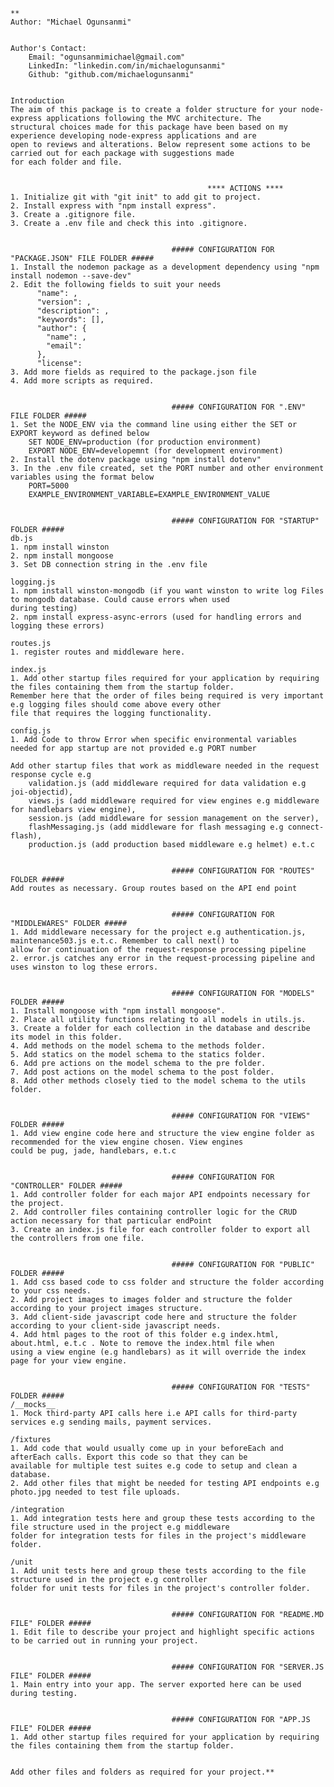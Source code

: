     **
    Author: "Michael Ogunsanmi"
    
    
    Author's Contact: 
        Email: "ogunsanmimichael@gmail.com"
        LinkedIn: "linkedin.com/in/michaelogunsanmi"
        Github: "github.com/michaelogunsanmi"
    
    
    Introduction
    The aim of this package is to create a folder structure for your node-express applications following the MVC architecture. The 
    structural choices made for this package have been based on my experience developing node-express applications and are
    open to reviews and alterations. Below represent some actions to be carried out for each package with suggestions made 
    for each folder and file. 
    
    
                                                **** ACTIONS ****
    1. Initialize git with "git init" to add git to project.
    2. Install express with "npm install express".
    3. Create a .gitignore file.
    3. Create a .env file and check this into .gitignore.
    
    
                                        ##### CONFIGURATION FOR "PACKAGE.JSON" FILE FOLDER #####
    1. Install the nodemon package as a development dependency using "npm install nodemon --save-dev"
    2. Edit the following fields to suit your needs
          "name": ,
          "version": ,
          "description": ,
          "keywords": [],
          "author": {
            "name": ,
            "email": 
          },
          "license":
    3. Add more fields as required to the package.json file
    4. Add more scripts as required. 
    
    
                                        ##### CONFIGURATION FOR ".ENV" FILE FOLDER #####
    1. Set the NODE_ENV via the command line using either the SET or EXPORT keyword as defined below
        SET NODE_ENV=production (for production environment)
        EXPORT NODE_ENV=developemnt (for development environment)
    2. Install the dotenv package using "npm install dotenv"
    3. In the .env file created, set the PORT number and other environment variables using the format below
        PORT=5000
        EXAMPLE_ENVIRONMENT_VARIABLE=EXAMPLE_ENVIRONMENT_VALUE
    
    
                                        ##### CONFIGURATION FOR "STARTUP" FOLDER #####
    db.js
    1. npm install winston
    2. npm install mongoose
    3. Set DB connection string in the .env file 
    
    logging.js
    1. npm install winston-mongodb (if you want winston to write log Files to mongodb database. Could cause errors when used
    during testing)
    2. npm install express-async-errors (used for handling errors and logging these errors)
    
    routes.js
    1. register routes and middleware here.
    
    index.js
    1. Add other startup files required for your application by requiring the files containing them from the startup folder.
    Remember here that the order of files being required is very important e.g logging files should come above every other 
    file that requires the logging functionality.
    
    config.js
    1. Add Code to throw Error when specific environmental variables needed for app startup are not provided e.g PORT number
    
    Add other startup files that work as middleware needed in the request response cycle e.g
        validation.js (add middleware required for data validation e.g joi-objectid),
        views.js (add middleware required for view engines e.g middleware for handlebars view engine),
        session.js (add middleware for session management on the server),
        flashMessaging.js (add middleware for flash messaging e.g connect-flash),
        production.js (add production based middleware e.g helmet) e.t.c
    
    
                                        ##### CONFIGURATION FOR "ROUTES" FOLDER #####
    Add routes as necessary. Group routes based on the API end point
    
    
                                        ##### CONFIGURATION FOR "MIDDLEWARES" FOLDER #####
    1. Add middleware necessary for the project e.g authentication.js, maintenance503.js e.t.c. Remember to call next() to 
    allow for continuation of the request-response processing pipeline
    2. error.js catches any error in the request-processing pipeline and uses winston to log these errors.
    
    
                                        ##### CONFIGURATION FOR "MODELS" FOLDER #####
    1. Install mongoose with "npm install mongoose".
    2. Place all utility functions relating to all models in utils.js.
    3. Create a folder for each collection in the database and describe its model in this folder.
    4. Add methods on the model schema to the methods folder.
    5. Add statics on the model schema to the statics folder.
    6. Add pre actions on the model schema to the pre folder.
    7. Add post actions on the model schema to the post folder.
    8. Add other methods closely tied to the model schema to the utils folder.
    
    
                                        ##### CONFIGURATION FOR "VIEWS" FOLDER #####
    1. Add view engine code here and structure the view engine folder as recommended for the view engine chosen. View engines
    could be pug, jade, handlebars, e.t.c
    
    
                                        ##### CONFIGURATION FOR "CONTROLLER" FOLDER #####
    1. Add controller folder for each major API endpoints necessary for the project.
    2. Add controller files containing controller logic for the CRUD action necessary for that particular endPoint
    3. Create an index.js file for each controller folder to export all the controllers from one file.
    
    
                                        ##### CONFIGURATION FOR "PUBLIC" FOLDER #####
    1. Add css based code to css folder and structure the folder according to your css needs.
    2. Add project images to images folder and structure the folder according to your project images structure.
    3. Add client-side javascript code here and structure the folder according to your client-side javascript needs.
    4. Add html pages to the root of this folder e.g index.html, about.html, e.t.c . Note to remove the index.html file when
    using a view engine (e.g handlebars) as it will override the index page for your view engine.
    
    
                                        ##### CONFIGURATION FOR "TESTS" FOLDER #####
    /__mocks__
    1. Mock third-party API calls here i.e API calls for third-party services e.g sending mails, payment services.
    
    /fixtures
    1. Add code that would usually come up in your beforeEach and afterEach calls. Export this code so that they can be 
    available for multiple test suites e.g code to setup and clean a database.
    2. Add other files that might be needed for testing API endpoints e.g photo.jpg needed to test file uploads.
    
    /integration
    1. Add integration tests here and group these tests according to the file structure used in the project e.g middleware 
    folder for integration tests for files in the project's middleware folder.
    
    /unit
    1. Add unit tests here and group these tests according to the file structure used in the project e.g controller 
    folder for unit tests for files in the project's controller folder.  
            
    
                                        ##### CONFIGURATION FOR "README.MD FILE" FOLDER #####
    1. Edit file to describe your project and highlight specific actions to be carried out in running your project.
    
    
                                        ##### CONFIGURATION FOR "SERVER.JS FILE" FOLDER #####
    1. Main entry into your app. The server exported here can be used during testing.
    
    
                                        ##### CONFIGURATION FOR "APP.JS FILE" FOLDER #####
    1. Add other startup files required for your application by requiring the files containing them from the startup folder.
    
    
    Add other files and folders as required for your project.** 
    
    
    
                                        
                                         
                                         